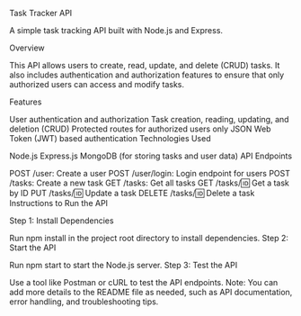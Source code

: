 Task Tracker API

A simple task tracking API built with Node.js and Express.

Overview

This API allows users to create, read, update, and delete (CRUD) tasks. It also includes authentication and authorization features to ensure that only authorized users can access and modify tasks.

Features

User authentication and authorization
Task creation, reading, updating, and deletion (CRUD)
Protected routes for authorized users only
JSON Web Token (JWT) based authentication
Technologies Used

Node.js
Express.js
MongoDB (for storing tasks and user data)
API Endpoints

POST /user: Create a user
POST /user/login: Login endpoint for users
POST /tasks: Create a new task
GET /tasks: Get all tasks
GET /tasks/:id: Get a task by ID
PUT /tasks/:id: Update a task
DELETE /tasks/:id: Delete a task
Instructions to Run the API

Step 1: Install Dependencies

Run npm install in the project root directory to install dependencies.
Step 2: Start the API

Run npm start to start the Node.js server.
Step 3: Test the API

Use a tool like Postman or cURL to test the API endpoints.
Note: You can add more details to the README file as needed, such as API documentation, error handling, and troubleshooting tips.
